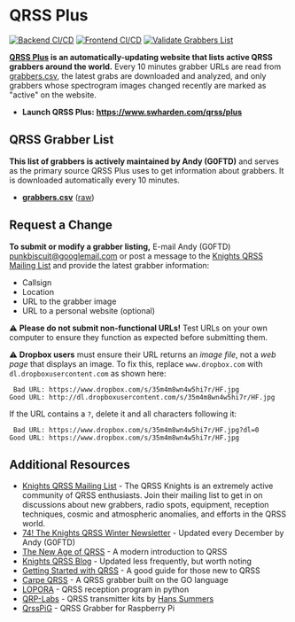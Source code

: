 
# QRSS Plus

[![Backend CI/CD](https://github.com/swharden/QRSSplus/actions/workflows/backend.yml/badge.svg)](https://github.com/swharden/QRSSplus/actions/workflows/backend.yml)
[![Frontend CI/CD](https://github.com/swharden/QRSSplus/actions/workflows/frontend.yml/badge.svg)](https://github.com/swharden/QRSSplus/actions/workflows/frontend.yml)
[![Validate Grabbers List](https://github.com/swharden/QRSSplus/actions/workflows/grabbers.yml/badge.svg)](https://github.com/swharden/QRSSplus/actions/workflows/grabbers.yml)

**[QRSS Plus](https://www.swharden.com/qrss/plus) is an automatically-updating website that lists active QRSS grabbers around the world.** Every 10 minutes grabber URLs are read from [grabbers.csv](grabbers.csv), the latest grabs are downloaded and analyzed, and only grabbers whose spectrogram images changed recently are marked as "active" on the website.

* **Launch QRSS Plus:** **https://www.swharden.com/qrss/plus**

## QRSS Grabber List

**This list of grabbers is actively maintained by Andy (G0FTD)** and serves as the primary source QRSS Plus uses to get information about grabbers. It is downloaded automatically every 10 minutes.

* [**grabbers.csv**](grabbers.csv) ([raw](https://raw.githubusercontent.com/swharden/QRSSplus/master/grabbers.csv))

## Request a Change

**To submit or modify a grabber listing,** E-mail Andy (G0FTD) punkbiscuit@googlemail.com or post a message to the [Knights QRSS Mailing List](https://groups.io/g/qrssknights) and provide the latest grabber information:

* Callsign
* Location
* URL to the grabber image
* URL to a personal website (optional)

⚠️ **Please do not submit non-functional URLs!** Test URLs on your own computer to ensure they function as expected before submitting them.

⚠️ **Dropbox users** must ensure their URL returns an _image file_, not a _web page_ that displays an image. To fix this, replace `www.dropbox.com` with `dl.dropboxusercontent.com` as shown here:


```
 Bad URL: https://www.dropbox.com/s/35m4m8wn4w5hi7r/HF.jpg
Good URL: http://dl.dropboxusercontent.com/s/35m4m8wn4w5hi7r/HF.jpg
```

If the URL contains a `?`, delete it and all characters following it:

```
 Bad URL: https://www.dropbox.com/s/35m4m8wn4w5hi7r/HF.jpg?dl=0
Good URL: https://www.dropbox.com/s/35m4m8wn4w5hi7r/HF.jpg
```

## Additional Resources
* [Knights QRSS Mailing List](https://groups.io/g/qrssknights) - The QRSS Knights is an extremely active community of QRSS enthusiasts. Join their mailing list to get in on discussions about new grabbers, radio spots, equipment, reception techniques, cosmic and atmospheric anomalies, and efforts in the QRSS world.
* [74!
The Knights QRSS Winter Newsletter](https://swharden.com/qrss/74) - Updated every December by Andy (G0FTD)
* [The New Age of QRSS](https://swharden.com/blog/2020-10-03-new-age-of-qrss/) - A modern introduction to QRSS
* [Knights QRSS Blog](http://knightsqrss.blogspot.com/) - Updated less frequently, but worth noting
* [Getting Started with QRSS](http://knightsqrss.blogspot.com/2010/01/getting-started-with-qrss.html) - A good guide for those new to QRSS
* [Carpe QRSS](https://github.com/strickyak/carpe-qrss) - A QRSS grabber built on the GO language
* [LOPORA](http://www.qsl.net/pa2ohh/11lop.htm) - QRSS reception program in python
* [QRP-Labs](https://www.qrp-labs.com/) - QRSS transmitter kits by [Hans Summers](http://www.hanssummers.com)
* [QrssPiG](https://gitlab.com/hb9fxx/qrsspig) - QRSS Grabber for Raspberry Pi
